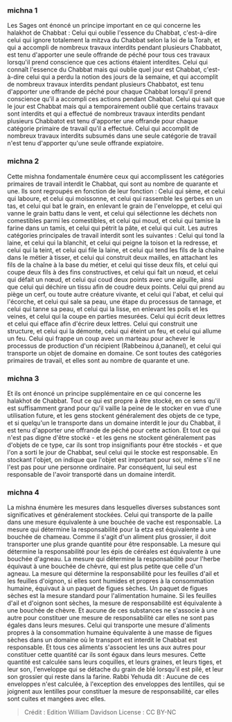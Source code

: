 
### michna 1
Les Sages ont énoncé un principe important en ce qui concerne les halakhot de Chabbat : Celui qui oublie l'essence du Chabbat, c'est-à-dire celui qui ignore totalement la mitzva du Chabbat selon la loi de la Torah, et qui a accompli de nombreux travaux interdits pendant plusieurs Chabbatot, est tenu d'apporter une seule offrande de péché pour tous ces travaux lorsqu'il prend conscience que ces actions étaient interdites. Celui qui connaît l'essence du Chabbat mais qui oublie quel jour est Chabbat, c'est-à-dire celui qui a perdu la notion des jours de la semaine, et qui accomplit de nombreux travaux interdits pendant plusieurs Chabbatot, est tenu d'apporter une offrande de péché pour chaque Chabbat lorsqu'il prend conscience qu'il a accompli ces actions pendant Chabbat. Celui qui sait que le jour est Chabbat mais qui a temporairement oublié que certains travaux sont interdits et qui a effectué de nombreux travaux interdits pendant plusieurs Chabbatot est tenu d'apporter une offrande pour chaque catégorie primaire de travail qu'il a effectué. Celui qui accomplit de nombreux travaux interdits subsumés dans une seule catégorie de travail n'est tenu d'apporter qu'une seule offrande expiatoire.

### michna 2
Cette mishna fondamentale énumère ceux qui accomplissent les catégories primaires de travail interdit le Chabbat, qui sont au nombre de quarante et une. Ils sont regroupés en fonction de leur fonction : Celui qui sème, et celui qui laboure, et celui qui moissonne, et celui qui rassemble les gerbes en un tas, et celui qui bat le grain, en enlevant le grain de l'enveloppe, et celui qui vanne le grain battu dans le vent, et celui qui sélectionne les déchets non comestibles parmi les comestibles, et celui qui moud, et celui qui tamise la farine dans un tamis, et celui qui pétrit la pâte, et celui qui cuit. Les autres catégories principales de travail interdit sont les suivantes : Celui qui tond la laine, et celui qui la blanchit, et celui qui peigne la toison et la redresse, et celui qui la teint, et celui qui file la laine, et celui qui tend les fils de la chaîne dans le métier à tisser, et celui qui construit deux mailles, en attachant les fils de la chaîne à la base du métier, et celui qui tisse deux fils, et celui qui coupe deux fils à des fins constructives, et celui qui fait un nœud, et celui qui défait un nœud, et celui qui coud deux points avec une aiguille, ainsi que celui qui déchire un tissu afin de coudre deux points. Celui qui prend au piège un cerf, ou toute autre créature vivante, et celui qui l'abat, et celui qui l'écorche, et celui qui sale sa peau, une étape du processus de tannage, et celui qui tanne sa peau, et celui qui la lisse, en enlevant les poils et les veines, et celui qui la coupe en parties mesurées. Celui qui écrit deux lettres et celui qui efface afin d'écrire deux lettres. Celui qui construit une structure, et celui qui la démonte, celui qui éteint un feu, et celui qui allume un feu. Celui qui frappe un coup avec un marteau pour achever le processus de production d'un récipient (Rabbeinou á¸¤ananel), et celui qui transporte un objet de domaine en domaine. Ce sont toutes des catégories primaires de travail, et elles sont au nombre de quarante et une.

### michna 3
Et ils ont énoncé un principe supplémentaire en ce qui concerne les halakhot de Chabbat. Tout ce qui est propre à être stocké, en ce sens qu'il est suffisamment grand pour qu'il vaille la peine de le stocker en vue d'une utilisation future, et les gens stockent généralement des objets de ce type, et si quelqu'un le transporte dans un domaine interdit le jour du Chabbat, il est tenu d'apporter une offrande de péché pour cette action. Et tout ce qui n'est pas digne d'être stocké - et les gens ne stockent généralement pas d'objets de ce type, car ils sont trop insignifiants pour être stockés - et que l'on a sorti le jour de Chabbat, seul celui qui le stocke est responsable. En stockant l'objet, on indique que l'objet est important pour soi, même s'il ne l'est pas pour une personne ordinaire. Par conséquent, lui seul est responsable de l'avoir transporté dans un domaine interdit.

### michna 4
La mishna énumère les mesures dans lesquelles diverses substances sont significatives et généralement stockées. Celui qui transporte de la paille dans une mesure équivalente à une bouchée de vache est responsable. La mesure qui détermine la responsabilité pour la etza est équivalente à une bouchée de chameau. Comme il s'agit d'un aliment plus grossier, il doit transporter une plus grande quantité pour être responsable. La mesure qui détermine la responsabilité pour les épis de céréales est équivalente à une bouchée d'agneau. La mesure qui détermine la responsabilité pour l'herbe équivaut à une bouchée de chèvre, qui est plus petite que celle d'un agneau. La mesure qui détermine la responsabilité pour les feuilles d'ail et les feuilles d'oignon, si elles sont humides et propres à la consommation humaine, équivaut à un paquet de figues sèches. Un paquet de figues sèches est la mesure standard pour l'alimentation humaine. Si les feuilles d'ail et d'oignon sont sèches, la mesure de responsabilité est équivalente à une bouchée de chèvre. Et aucune de ces substances ne s'associe à une autre pour constituer une mesure de responsabilité car elles ne sont pas égales dans leurs mesures. Celui qui transporte une mesure d'aliments propres à la consommation humaine équivalente à une masse de figues sèches dans un domaine où le transport est interdit le Chabbat est responsable. Et tous ces aliments s'associent les uns aux autres pour constituer cette quantité car ils sont égaux dans leurs mesures. Cette quantité est calculée sans leurs coquilles, et leurs graines, et leurs tiges, et leur son, l'enveloppe qui se détache du grain de blé lorsqu'il est pilé, et leur son grossier qui reste dans la farine. Rabbi Yehuda dit : Aucune de ces enveloppes n'est calculée, à l'exception des enveloppes des lentilles, qui se joignent aux lentilles pour constituer la mesure de responsabilité, car elles sont cuites et mangées avec elles.

>Crédit : Edition William Davidson
>License : CC BY-NC